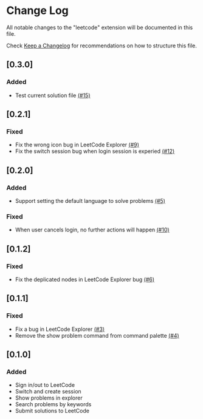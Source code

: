 # Change Log
All notable changes to the "leetcode" extension will be documented in this file.

Check [Keep a Changelog](http://keepachangelog.com/) for recommendations on how to structure this file.

## [0.3.0]
### Added
- Test current solution file [(#15)](https://github.com/jdneo/vscode-leetcode/issues/15)

## [0.2.1]
### Fixed
- Fix the wrong icon bug in LeetCode Explorer [(#9)](https://github.com/jdneo/vscode-leetcode/issues/9)
- Fix the switch session bug when login session is experied [(#12)](https://github.com/jdneo/vscode-leetcode/issues/12)

## [0.2.0]
### Added
- Support setting the default language to solve problems [(#5)](https://github.com/jdneo/vscode-leetcode/issues/5)

### Fixed
- When user cancels login, no further actions will happen [(#10)](https://github.com/jdneo/vscode-leetcode/issues/10)

## [0.1.2]
### Fixed
- Fix the deplicated nodes in LeetCode Explorer bug [(#6)](https://github.com/jdneo/vscode-leetcode/issues/6)

## [0.1.1]
### Fixed
- Fix a bug in LeetCode Explorer [(#3)](https://github.com/jdneo/vscode-leetcode/issues/3)
- Remove the show problem command from command palette [(#4)](https://github.com/jdneo/vscode-leetcode/issues/4)

## [0.1.0]
### Added
- Sign in/out to LeetCode
- Switch and create session
- Show problems in explorer
- Search problems by keywords
- Submit solutions to LeetCode
